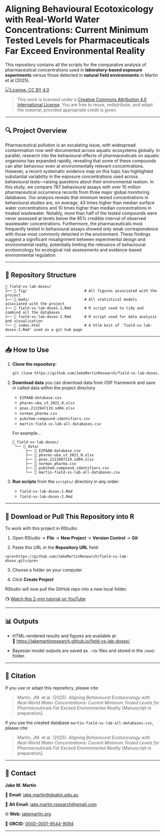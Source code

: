 # Aligning Behavioural Ecotoxicology with Real-World Water Concentrations: Current Minimum Tested Levels for Pharmaceuticals Far Exceed Environmental Reality

This repository contains all the scripts for the comparative analysis of pharmaceutical concentrations used in **laboratory-based exposure experiments** versus those detected in **natural field environments** in Martin et al (2025).

[![License: CC BY 4.0](https://img.shields.io/badge/License-CC%20BY%204.0-lightgrey.svg)](https://creativecommons.org/licenses/by/4.0/)

> This work is licensed under a [Creative Commons Attribution 4.0 International License](https://creativecommons.org/licenses/by/4.0/). You are free to reuse, redistribute, and adapt the material, provided appropriate credit is given.

------------------------------------------------------------------------

## 🔍 Project Overview

Pharmaceutical pollution is an escalating issue, with widespread contamination now well-documented across aquatic ecosystems globally. In parallel, research into the behavioural effects of pharmaceuticals on aquatic organisms has expanded rapidly, revealing that some of these compounds can alter behaviour even at environmentally relevant concentrations. However, a recent systematic evidence map on this topic has highlighted substantial variability in the exposure concentrations used across behavioural tests—raising questions about their environmental realism. In this study, we compare 767 behavioural assays with over 10 million pharmaceutical occurrence records from three major global monitoring databases. Our analysis reveals that minimum tested concentrations in behavioural studies are, on average, 43 times higher than median surface water concentrations and 10 times higher than median concentrations in treated wastewater. Notably, more than half of the tested compounds were never assessed at levels below the 95% credible interval of observed wastewater concentrations. Furthermore, the pharmaceuticals most frequently tested in behavioural assays showed only weak correspondence with those most commonly detected in the environment. These findings suggest a significant misalignment between experimental design and environmental reality, potentially limiting the relevance of behavioural ecotoxicology for ecological risk assessments and evidence-based environmental regulation.  

------------------------------------------------------------------------

## 📁 Repository Structure

```
📂 field-vs-lab-doses/
├── 📂 fig/                          # All figures associated with the project
├── 📂 mods/                         # All statistical models associated with the project
├── 📄 field-vs-lab-doses-1.Rmd      # R script used to tidy and combind all the databases 
├── 📄 field-vs-lab-doses-2.Rmd      # R script used for data analysis and visualisation  
└── 📄 index.html                    # A htlm knit of 'field-vs-lab-doses-2.Rmd' used as a git hub page
```

------------------------------------------------------------------------

## 📥 How to Use

1. **Clone the repository:**

   ```bash
   git clone https://github.com/JakeMartinResearch/field-vs-lab-doses.git
   ```
   
2. **Download data** you can download data from OSF framework and save in called data within the project directory 

   - `EIPAAB-database.csv`
   - `pharms-uba_v3_2021_0.xlsx`
   - `pnas.2113947119.sd04.xlsx`
   - `norman_pharma.csv`
   - `pubchem-compound-identifiers.csv`
   - `martin-field-vs-lab-all-databases.csv`
   
   For example...
   
   ```
   📂 field-vs-lab-doses/
    └── 📂 data/  
         ├── 📄 EIPAAB-database.csv
         ├── 📄 pharms-uba_v3_2021_0.xlsx
         ├── 📄 pnas.2113947119.sd04.xlsx
         ├── 📄 norman_pharma.csv
         ├── 📄 pubchem-compound-identifiers.csv
         └── 📄 martin-field-vs-lab-all-databases.csv
    ```

3. **Run scripts** from the `scripts/` directory in any order:

   - `field-vs-lab-doses-1.Rmd`
   - `field-vs-lab-doses-2.Rmd`


------------------------------------------------------------------------

## 📜 Download or Pull This Repository into R

To work with this project in RStudio:

1.  Open RStudio → **File** → **New Project** → **Version Control** → **Git**

2.  Paste this URL in the **Repository URL** field:

```{=html}
<pre>https://github.com/JakeMartinResearch/field-vs-lab-doses.git</pre>
```
3.  Choose a folder on your computer

4.  Click **Create Project**

RStudio will now pull the GitHub repo into a new local folder.

📺 [Watch this 2-min tutorial on YouTube](https://www.youtube.com/watch?v=HzTqHk4XjQQ)

------------------------------------------------------------------------

## 📊 Outputs

-   HTML-rendered results and figures are available at:\
    📍 <https://jakemartinresearch.github.io/field-vs-lab-doses/>

-   Bayesian model outputs are saved as `.rds` files and stored in the `/mod/` folder.

------------------------------------------------------------------------

## 📑 Citation

If you use or adapt this repository, please cite:

> Martin, JM. et al. (2025). *Aligning Behavioural Ecotoxicology with Real-World Water Concentrations: Current Minimum Tested Levels for Pharmaceuticals Far Exceed Environmental Reality* [Manuscript in preparation].

If you use the created database `martin-field-vs-lab-all-databases.csv`, please cite:

>  Martin, JM. et al. (2025). *Aligning Behavioural Ecotoxicology with Real-World Water Concentrations: Current Minimum Tested Levels for Pharmaceuticals Far Exceed Environmental Reality* [Manuscript in preparation].

------------------------------------------------------------------------

## 📩 Contact

**Jake M. Martin**

📧 **Email:** [jake.martin\@deakin.edu.au](mailto:jake.martin@deakin.edu.au)

📧 **Alt Email:** [jake.martin.research\@gmail.com](mailto:jake.martin.research@gmail.com)

🌐 **Web:** [jakemartin.org](https://jakemartin.org/)

🧪 **ORCID**: [0000-0001-9544-9094](https://orcid.org/0000-0001-9544-9094)

------------------------------------------------------------------------


